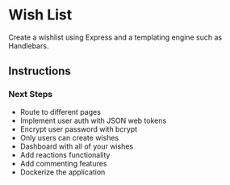 # Wish List

<p>Create a wishlist using Express and a templating engine such as Handlebars.</p>

## Instructions

### Next Steps

<ul>
    <li>Route to different pages</li>
    <li>Implement user auth with JSON web tokens</li>
    <li>Encrypt user password with bcrypt</li>
    <li>Only users can create wishes</li>
    <li>Dashboard with all of your wishes</li>
    <li>Add reactions functionality</li>
    <li>Add commenting features</li>
    <li>Dockerize the application</li>
</ul>